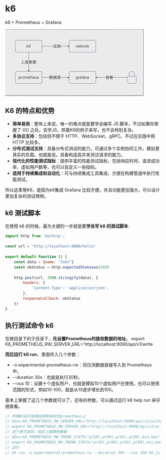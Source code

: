 # k6

k6 + Prometheus + Grafana

<img src="./img/k6系统.png">

## K6 的特点和优势
- **简单易用**：整体上来说，唯一的难点就是要学会编写 JS 脚本，不过如果你掌握了 GO 之后，去学JS，照着K6的例子来写，也不会特别复杂。
- **多协议支持**：包括但不限于 HTTP、WebSocket、gRPC。不过在实践中用 HTTP 比较多。
- **分布式测试支持**：具备分布式测试的能力，可通过多个实例协同工作，模拟更真实的负载。也就是说，具备构造高并发测试请求的能力。
- **现代化的性能测试指标**：提供丰富的性能测试指标，包括响应时间、请求成功率、虚拟用户数等，也可以自定义一些指标。
- **适用于持续集成和自动化**：可与持续集成工具集成，方便在构建管道中执行性能测试。

所以这里用K6，是因为k6集成 Grafana 比较方便，并且功能更加强大，可以设计更加复杂的测试用例。


## k6 测试脚本
在使用 k6 的时候，最为关键的一步就是要**学会写 k6 的测试脚本**.

```javascript
import http from 'k6/http';

const url = "http://localhost:8080/hello"

export default function () {
    const data = {name: "John"}
    const okStatus = http.expectedStatuses(200)

    http.post(url, JSON.stringify(data), {
        headers: {
            'Content-Type': 'application/json',
        },
        responseCallback: okStatus
    })
}
```

## 执行测试命令 k6
在根目录下的子目录下，**先设置Prometheus的接收数据的地址**。
export K6_PROMETHEUS_RW_SERVER_URL='http://localhost:9090/api/v1/write

**而后运行 k6 run**，里面传入几个参数：
- -o experimental-prometheus-rw：将压测数据直接写入到 Prometheus 中。
- --duration 30s：也就是执行30秒。
- --vus 10：设置十个虚拟用户，也就是模拟10个虚拟用户在使用。也可以使用范围的形式，例如10-100，就是从10逐步增长到100。

基本上掌握了这几个参数就可以了，还有的参数，可以通过运行 k6 help run 来仔细查看。


```javascript
// 声明K6运行结果投递到响应的prometheus上
// $Env:K6_PROMETHEUS_RW_SERVER_URL="http://localhost:9090/api/v1/write"
// export K6_PROMETHEUS_RW_SERVER_URL="http://localhost:9090/api/v1/write"
// 这个是可选的，指定上报哪些数据
// $Env:K6_PROMETHEUS_RW_TREND_STATS="p(50),p(90),p(95),p(99),min,max"
// export K6_PROMETHEUS_RW_TREND_STATS="p(50),p(90),p(95),p(99),min,max"
// 运行
// k6 run -o experimental-prometheus-rw --duration 30s --vus 100 k6.js
```